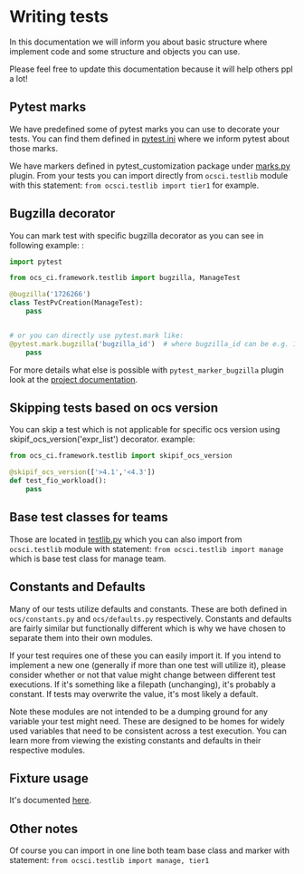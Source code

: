 # Writing tests

In this documentation we will inform you about basic structure where implement
code and some structure and objects you can use.

Please feel free to update this documentation because it will help others ppl
a lot!

## Pytest marks

We have predefined some of pytest marks you can use to decorate your tests.
You can find them defined in [pytest.ini](https://github.com/red-hat-storage/ocs-ci/tree/master/pytest.ini) where we inform
pytest about those marks.

We have markers defined in pytest_customization package under
[marks.py](https://github.com/red-hat-storage/ocs-ci/tree/master/ocs_ci/framework/pytest_customization/marks.py) plugin. From your tests you
can import directly from `ocsci.testlib` module with this statement:
`from ocsci.testlib import tier1` for example.

## Bugzilla decorator

You can mark test with specific bugzilla decorator as you can see in following
example:
:
```python
import pytest

from ocs_ci.framework.testlib import bugzilla, ManageTest

@bugzilla('1726266')
class TestPvCreation(ManageTest):
    pass


# or you can directly use pytest.mark like:
@pytest.mark.bugzilla('bugzilla_id')  # where bugzilla_id can be e.g. 1726266
    pass
```

For more details what else is possible with `pytest_marker_bugzilla` plugin
look at the
[project documentation](https://github.com/eanxgeek/pytest_marker_bugzilla).

## Skipping tests based on ocs version

You can skip a test which is not applicable for specific ocs version using
skipif_ocs_version('expr_list') decorator.
example:
```python
from ocs_ci.framework.testlib import skipif_ocs_version

@skipif_ocs_version(['>4.1','<4.3'])
def test_fio_workload():
    pass
```

## Base test classes for teams

Those are located in [testlib.py](https://github.com/red-hat-storage/ocs-ci/tree/master/ocs_ci/framework/testlib.py) which you can also
import from `ocsci.testlib` module with statement:
`from ocsci.testlib import manage` which is base test class for manage team.


## Constants and Defaults

Many of our tests utilize defaults and constants. These are both defined in
`ocs/constants.py` and `ocs/defaults.py` respectively. Constants and defaults
are fairly similar but functionally different which is why we have chosen
to separate them into their own modules.

If your test requires one of these you can easily import it.
If you intend to implement a new one (generally if more than one test will
utilize it), please consider whether or not that value might change between
different test executions. If it's something like a filepath (unchanging),
it's probably a constant. If tests may overwrite the value, it's most likely a
default.

Note these modules are not intended to be a dumping ground for any variable
your test might need. These are designed to be homes for widely used variables
that need to be consistent across a test execution. You can learn more from
viewing the existing constants and defaults in their respective modules.

## Fixture usage

It's documented [here](./fixture_usage.md).

## Other notes

Of course you can import in one line both team base class and marker with
statement: `from ocsci.testlib import manage, tier1`
